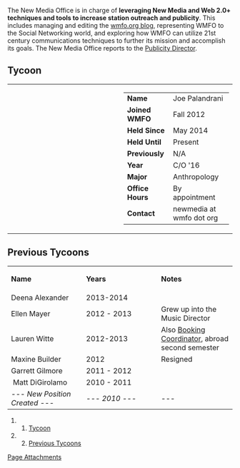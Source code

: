 The New Media Office is in charge of **leveraging New Media and Web 2.0+ techniques and tools to increase station outreach and publicity**. This includes managing and editing the [wmfo.org blog](http://blog.wmfo.org "http://blog.wmfo.org"), representing WMFO to the Social Networking world, and exploring how WMFO can utilize 21st century communications techniques to further its mission and accomplish its goals. The New Media Office reports to the [Publicity Director](https://wiki.wmfo.org/About_WMFO/Executive_Board/Publicity_Dept. "Publicity Dept.").

Tycoon
------

<table>
<col width="50%" />
<col width="50%" />
<tbody>
<tr class="odd">
<td align="left"><p> </p></td>
<td align="left"><table>
<tbody>
<tr class="odd">
<td align="left"><strong>Name</strong></td>
<td align="left">Joe Palandrani</td>
</tr>
<tr class="even">
<td align="left"><strong>Joined WMFO</strong></td>
<td align="left">Fall 2012</td>
</tr>
<tr class="odd">
<td align="left"><strong>Held Since</strong></td>
<td align="left">May 2014</td>
</tr>
<tr class="even">
<td align="left"><strong>Held Until</strong></td>
<td align="left">Present</td>
</tr>
<tr class="odd">
<td align="left"><strong>Previously</strong></td>
<td align="left">N/A</td>
</tr>
<tr class="even">
<td align="left"><strong>Year</strong></td>
<td align="left">C/O '16</td>
</tr>
<tr class="odd">
<td align="left"><strong>Major</strong></td>
<td align="left">Anthropology</td>
</tr>
<tr class="even">
<td align="left"><strong>Office Hours</strong></td>
<td align="left">By appointment</td>
</tr>
<tr class="odd">
<td align="left"><strong>Contact</strong></td>
<td align="left"><script type="text/javascript">
<!--
h='&#x77;&#x6d;&#102;&#x6f;&#46;&#x6f;&#114;&#x67;';a='&#64;';n='&#110;&#x65;&#x77;&#x6d;&#x65;&#100;&#x69;&#x61;';e=n+a+h;
document.write('<a h'+'ref'+'="ma'+'ilto'+':'+e+'">'+e+'<\/'+'a'+'>');
// -->
</script><noscript>&#110;&#x65;&#x77;&#x6d;&#x65;&#100;&#x69;&#x61;&#32;&#x61;&#116;&#32;&#x77;&#x6d;&#102;&#x6f;&#32;&#100;&#x6f;&#116;&#32;&#x6f;&#114;&#x67;</noscript></td>
</tr>
</tbody>
</table></td>
</tr>
</tbody>
</table>

Previous Tycoons
----------------

<table>
<col width="33%" />
<col width="33%" />
<col width="33%" />
<tbody>
<tr class="odd">
<td align="left"><strong>Name</strong></td>
<td align="left"><strong>Years</strong></td>
<td align="left"><p><strong>Notes</strong></p></td>
</tr>
<tr class="even">
<td align="left">Deena Alexander</td>
<td align="left">2013-2014</td>
<td align="left"> </td>
</tr>
<tr class="odd">
<td align="left">Ellen Mayer</td>
<td align="left">2012 - 2013</td>
<td align="left">Grew up into the Music Director</td>
</tr>
<tr class="even">
<td align="left">Lauren Witte</td>
<td align="left">2012-2013</td>
<td align="left">Also <a href="https://wiki.wmfo.org/About_WMFO/Executive_Board/Music_Dept./Booking_Office" title="Booking Office">Booking Coordinator</a>, abroad second semester</td>
</tr>
<tr class="odd">
<td align="left">Maxine Builder</td>
<td align="left">2012</td>
<td align="left">Resigned</td>
</tr>
<tr class="even">
<td align="left">Garrett Gilmore</td>
<td align="left">2011 - 2012</td>
<td align="left"> </td>
</tr>
<tr class="odd">
<td align="left"> Matt DiGirolamo</td>
<td align="left">2010 - 2011</td>
<td align="left"> </td>
</tr>
<tr class="even">
<td align="left"><em>--- New Position Created ---</em></td>
<td align="left"><em>--- 2010 ---</em></td>
<td align="left">---</td>
</tr>
</tbody>
</table>

1.  1. [Tycoon](#Tycoon)
2.  2. [Previous Tycoons](#Previous_Tycoons)

[Page Attachments](https://wiki-files.wmfo.org/About_WMFO/Executive_Board/Publicity_Dept./New_Media_Office)
